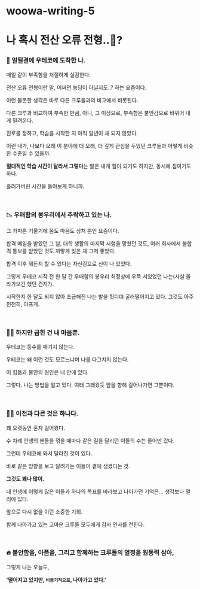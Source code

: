 # woowa-writing-5

# 나 혹시 전산 오류 전형..🤖?


 ### 🎯 얼떨결에 우테코에 도착한 나.
 
 매일 같이 부족함을 처절하게 실감한다.
 
 전산 오류 전형이란 말, 어쩌면 농담이 아닐지도..? 하는 요즘이다.
 
 이런 불온한 생각은 바로 다른 크루들과의 비교에서 비롯된다.
 
 다른 크루과 비교하여 부족한 만큼, 아니, 그 이상으로, 부족함은 불안감으로 바뀌어 내게 밀려온다.
  
  진로를 정하고, 학습을 시작한 지 아직 일년이 채 되지 않았다.
  
  이런 내가, 나보다 오래 이 분야에 더 오래, 더 깊게 관심을 두었던 크루들과 어떻게 비슷한 수준일 수 있을까.
  
  **절대적인 학습 시간이 달라서 그렇다**는 말은 내게 힘이 되기도 하지만, 동시에 짐이기도 하다.
  
  흘러가버린 시간을 돌아보게 하니까.
  
  <br>
  
  ### 📉 우매함의 봉우리에서 추락하고 있는 나.
  
  그 가파른 기울기에 몸도 마음도 상처 뿐인 요즘이다. 
  
  합격 메일을 받았던 그 날, 대학 생활의 마지막 시험을 망쳤던 것도, 여러 회사에서 불합격 통보를 받았던 것도 까맣게 잊은 채 그저 좋았다. 
  
  합격 이후 뭐든지 할 수 있다는 자신감으로 신이 나 있었다. 
  
  그렇게 우테코 시작 전 한 달 간 우매함의 봉우리 최정상에 우뚝 서있었던 나는(사실 올라가보긴 했던 건지?).
  
  시작한지 한 달도 되지 않아 조급해진 나는 발을 헛디뎌 굴러떨어지고 있다. 그것도 아주 천천히, 아프게.
  
  
  <br>

 ### 🧘‍♂️ 하지만 급한 건 내 마음뿐.
 
 우테코는 등수를 매기지 않는다. 
 
 우테코는 왜 이런 것도 모르느냐며 나를 다그치지 않는다. 
 
 이 힘듦과 불안의 원인은 내 안에 있다. 
 
 그렇다. 나는 방법을 알고 있다. 여태 그래왔듯 앞을 향해 걸어나가면 그뿐이다.
 
 <br>
 
 ### ☝🏻 이전과 다른 것은 하나다. 
 
 꽤 오랫동안 혼자 걸어왔다.
 
 수 차례 인생의 핸들을 꺾을 때마다 같은 길을 달리던 이들의 수는 줄어만 갔다.
 
 그런데 우테코에 와서 달라진 것이 있다.
 
 바로 같은 방향을 보고 달려가는 이들이 곁에 생겼다는 것.
 
 **그것도 꽤나 많이.**
 
 내 인생에 이렇게 많은 이들과 하나의 목표를 바라보고 나아가던 기억은... 생각보다 멀리에 있다.
 
 앞으로 다시 없을 이런 소중한 기회.
 
 함께 나아가고 있는 고마운 크루들 모두에게 감사 인사를 전한다.
 
 <br>
 
 ### 🔥 불안함을, 아픔을, 그리고 함께하는 크루들의 열정을 원동력 삼아,
 
 그렇게 나는 오늘도,
 
 **'떨어지고 있지만, `비동기적으로`, 나아가고 있다.'**
 
